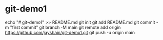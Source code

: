 # git-demo1
echo "# git-demo1" >> README.md
git init
git add README.md
git commit -m "first commit"
git branch -M main
git remote add origin https://github.com/jayshain/git-demo1.git
git push -u origin main
